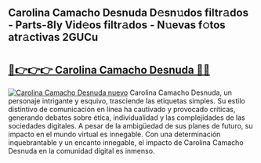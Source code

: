 ## Carolina Camacho Desnuda D𝚎sn𝚞dos filtr𝚊dos - Parts-8Iy Vid𝚎os filtr𝚊dos - N𝚞evas f𝚘tos atr𝚊ctivas 2GUCu

# <h2><a href="http://mb2k6m.tromn.icu/?c=Carolina+Camacho+Desnuda">🔗👉👉👉 Carolina Camacho Desnuda 🔗🔗</a></h2>

[![Carolina Camacho Desnuda nuevo](https://i.imgur.com/pEAQMta.gif)](http://mb2k6m.tromn.icu/?c=Carolina+Camacho+Desnuda)
Carolina Camacho Desnuda, un personaje intrigante y esquivo, trasciende las etiquetas simples. Su estilo distintivo de comunicación en línea ha cautivado y provocado críticas, generando debates sobre ética, individualidad y las complejidades de las sociedades digitales. A pesar de la ambigüedad de sus planes de futuro, su impacto en el mundo virtual es innegable. Con una determinación inquebrantable y un encanto innegable, el impacto de Carolina Camacho Desnuda en la comunidad digital es inmenso.
